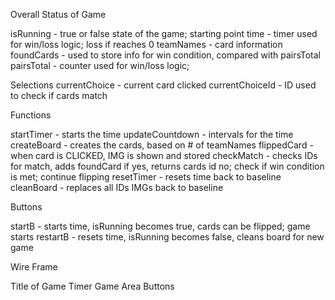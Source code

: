 Overall Status of Game

isRunning - true or false state of the game; starting point
time - timer used for win/loss logic; loss if reaches 0 
teamNames - card information
foundCards - used to store info for win condition, compared with pairsTotal
pairsTotal - counter used for win/loss logic;

Selections
currentChoice - current card clicked
currentChoiceId - ID used to check if cards match


Functions

startTimer - starts the time
updateCountdown - intervals for the time
createBoard - creates the cards, based on # of teamNames
flippedCard - when card is CLICKED, IMG is shown and stored
checkMatch - checks IDs for match, adds foundCard if yes, returns cards id no; check if win condition is met; continue flipping
resetTimer - resets time back to baseline
cleanBoard - replaces all IDs IMGs back to baseline

Buttons

startB - starts time, isRunning becomes true, cards can be flipped; game starts
restartB - resets time, isRunning becomes false, cleans board for new game


Wire Frame 

Title of Game
Timer
Game Area
Buttons